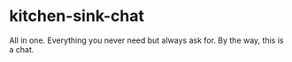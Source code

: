 # kitchen-sink-chat
All in one. Everything you never need but always ask for. By the way, this is a chat.
